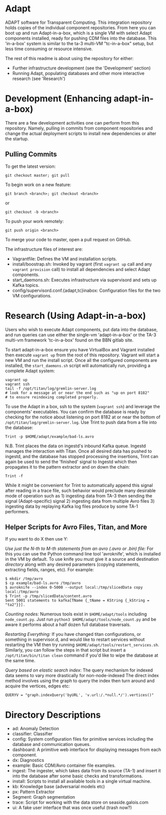 # Adapt

ADAPT software for Transparent Computing. This integration repository holds
copies of the individual component repositories.  From here you can boot up and
run Adapt-in-a-box, which is a single VM with select Adapt components installed,
ready for pushing CDM files into the database.  This 'in-a-box' system is
similar to the ta-3 multi-VM "tc-in-a-box" setup, but less time consuming or
resource intensive.

The rest of this readme is about using the repository for either:

- Further infrastructure development (see the 'Development' section)
- Running Adapt, populating databases and other more interactive research (see
  'Research')

# Development (Enhancing adapt-in-a-box)

There are a few development activities one can perform from this repository.
Namely, pulling in commits from component repositories and change the actual
deployment scripts to install new dependencies or alter the startup.

## Pulling Commits

To get the latest version:

    git checkout master; git pull

To begin work on a new feature:

    git branch <branch>; git checkout <branch>

or

    git checkout -b <branch>

To push your work remotely:

    git push origin <branch>

To merge your code to master, open a pull request on GitHub.

The infrastructure files of interest are:

- Vagrantfile: Defines the VM and installation scripts.
- install/boostrap.sh: Invoked by vagrant (first `vagrant up` call and any
  `vagrant provision` call) to install all dependencies and select Adapt
  components.
- start_daemons.sh: Executes infrastructure via supervisord and sets up Kafka
  topics.
- config/supervisord.conf.{adapt,tc}inabox: Configuration files for the two VM
  configurations.

# Research (Using Adapt-in-a-box)

Users who wish to execute Adapt components, put data into the database, and run
queries can use either the single-vm 'adapt-in-a-box' or the TA-3 multi-vm
framework 'tc-in-a-box' found on the BBN gitlab site.

To start adapt-in-a-box ensure you have VirtualBox and Vagrant installed then
execute `vagrant up` from the root of this repository.  Vagrant will start a new
VM and run the install script. Once all the configured components are installed,
the `start_daemons.sh` script will automatically run, providing a complete Adapt
system:

```
vagrant up
vagrant ssh
tail -f /opt/titan/log/gremlin-server.log
# look for a message at or near the end such as "up on port 8182"
# to ensure reindexing completed properly.
```

To use the Adapt in a box, ssh to the system (`vagrant ssh`) and leverage the
components' executables. You can confirm the database is ready by checking for
the notice about listening on port 8182 at or near the bottom of
`/opt/titan/log/gremlin-server.log`. Use Trint to push data from a file into the
database:

```
Trint -p $HOME/adapt/example/bad-ls.avro
```

N.B. Trint places the data on ingestd's inbound Kafka queue.  Ingestd manages
the interaction with Titan.  Once all desired data has pushed to ingestd, and
the database has stopped processing the insertions, Trint can again be used to
send the 'finished' signal to Ingestd which then propagates it to the pattern
extractor and on down the chain:

```
Trint -f
```

While it might be convenient for Trint to automatically append this signal
after reading in a trace file, such behavior would preclude many desirable mode
of operation such as 1) ingesting data from TA-3 then sending the signal
(Adapt-specific) signal  2) ingesting data from multiple Avro files 3) ingesting
data by replaying Kafka log files produce by some TA-1 performers.

## Helper Scripts for Avro Files, Titan, and More

If you want to do X then use Y:

*Use just the N-th to M-th statements from an avro (.avro or .bin) file:* For
this you can use the Python command line tool 'avroknife', which is installed in
the VM by default.  To use knife you must give it a source and destination
_directory_ along with any desired parameters (copying statements, extracting
fields, ranges, etc). For example:

```
$ mkdir /tmp/avro
$ cp example/bad-ls.avro /tmp/avro
$ avroknife --index 0-5000 --output local:/tmp/slicedData copy local:/tmp/avro
$ Trint -p /tmp/slicedData/content.avro
Sent 5001 statements to kafka[TName {_tName = KString {_kString = "ta2"}}].
```

*Counting nodes:* Numerous tools exist in `$HOME/adapt/tools` including
`node_count.py`.  Just run `python3 $HOME/adapt/tools/node_count.py` and be
aware it performs about a half dozen full database traversals.

*Restarting Everything:* If you have changed titan configurations, or something
in supervisor.d, and would like to restart services without restarting the VM
then try running `$HOME/adapt/tools/restart_services.sh`.  Similarly, you can
follow the steps in that script but insert a `/opt/titan/bin/titan clean`
command if you'd like to wipe the database at the same time.

*Query based on elastic search index*: The query mechanism for indexed data
seems to vary more drastically for non-node-indexed   The direct index method
involves using the graph to query the index then turn around and acquire the
vertices, edges etc:

    QUERYV = "graph.indexQuery('byURL', 'v.url:/.*null.*/').vertices()"

# Directory Descriptions

- ad: Anomaly Detection
- classifier: Classifier
- config: System configuration files for primitive services including the
  database and communication queues.
- dashboard: A primitive web interface for displaying messages from each
  component.
- dx: Diagnostics
- example: Basic CDM/Avro container file examples.
- ingest: The ingester, which takes data from its source (TA-1) and insert it
  into the database after some basic checks and transformations.
- install: Scripts to install all available tools in a single virtual machine.
- kb: Knowledge base (adversarial models etc)
- px: Pattern Extractor
- Segment: Graph segmentation
- trace: Script for working with the data store on seaside.galois.com
- ui: A fake user interface that was once useful (trash now?)
